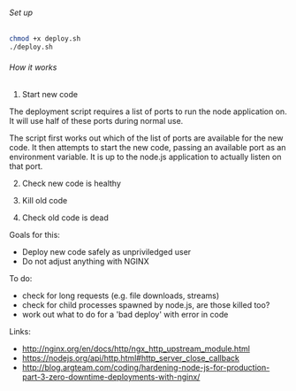 ###### Set up

```bash
chmod +x deploy.sh
./deploy.sh
```

###### How it works

1. Start new code

  The deployment script requires a list of ports to run the node application on. It will use half of these ports during normal use.

  The script first works out which of the list of ports are available for the new code. It then attempts to start the new code, passing an available port as an environment variable. It is up to the node.js application to actually listen on that port.

2. Check new code is healthy

3. Kill old code

4. Check old code is dead




Goals for this:
- Deploy new code safely as unpriviledged user
- Do not adjust anything with NGINX

To do:
- check for long requests (e.g. file downloads, streams)
- check for child processes spawned by node.js, are those killed too?
- work out what to do for a 'bad deploy' with error in code

Links:
- http://nginx.org/en/docs/http/ngx_http_upstream_module.html
- https://nodejs.org/api/http.html#http_server_close_callback
- http://blog.argteam.com/coding/hardening-node-js-for-production-part-3-zero-downtime-deployments-with-nginx/
